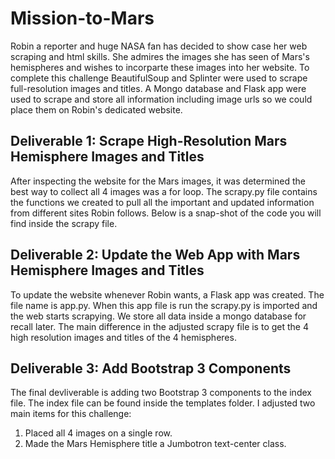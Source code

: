 # Mission-to-Mars
Robin a reporter and huge NASA fan has decided to show case her web scraping and html skills.  She admires the images she has seen of Mars's hemispheres and wishes to incorparte these images into her website.  To complete this challenge BeautifulSoup and Splinter were used to scrape full-resolution images and titles.  A Mongo database and Flask app were used to scrape and store all information including image urls so we could place them on Robin's dedicated website.     

## Deliverable 1: Scrape High-Resolution Mars Hemisphere Images and Titles
After inspecting the website for the Mars images, it was determined the best way to collect all 4 images was a for loop. The scrapy.py file contains the functions we created to pull all the important and updated information from different sites Robin follows.  Below is a snap-shot of the code you will find inside the scrapy file.






## Deliverable 2: Update the Web App with Mars Hemisphere Images and Titles

To update the website whenever Robin wants, a Flask app was created. The file name is app.py.  When this app file is run the scrapy.py is imported and the web starts scrapying. We store all data inside a mongo database for recall later.  The main difference in the adjusted scrapy file is to get the 4 high resolution images and titles of the 4 hemispheres.  



## Deliverable 3: Add Bootstrap 3 Components
The final devliverable is adding two Bootstrap 3 components to the index file.  The index file can be found inside the templates folder.  I adjusted two main items for this challenge:
1. Placed all 4 images on a single row.
2. Made the Mars Hemisphere title a Jumbotron text-center class. 
